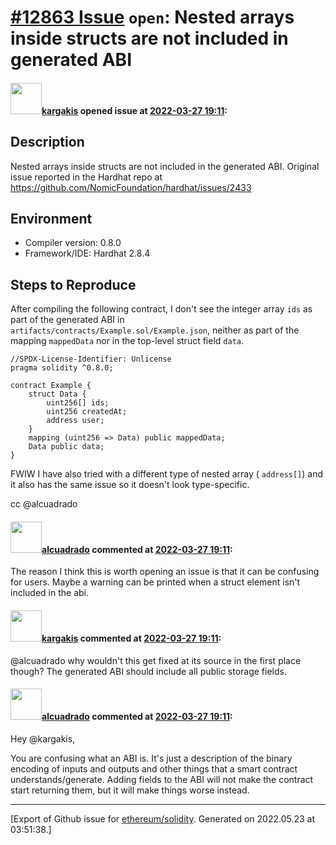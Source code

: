 # [\#12863 Issue](https://github.com/ethereum/solidity/issues/12863) `open`: Nested arrays inside structs are not included in generated ABI

#### <img src="https://avatars.githubusercontent.com/u/3900799?u=49ee282bca1c90fc501477aa80fb3ce69a0a3f39&v=4" width="50">[kargakis](https://github.com/kargakis) opened issue at [2022-03-27 19:11](https://github.com/ethereum/solidity/issues/12863):

## Description

Nested arrays inside structs are not included in the generated ABI. Original issue reported in the Hardhat repo at https://github.com/NomicFoundation/hardhat/issues/2433

## Environment

- Compiler version: 0.8.0
- Framework/IDE: Hardhat 2.8.4

## Steps to Reproduce

After compiling the following contract, I don't see the integer array `ids` as part of the generated ABI in `artifacts/contracts/Example.sol/Example.json`, neither as part of the mapping `mappedData` nor in the top-level struct field `data`.
```solidity
//SPDX-License-Identifier: Unlicense
pragma solidity ^0.8.0;

contract Example {
    struct Data {
        uint256[] ids;
        uint256 createdAt;
        address user;
    }
    mapping (uint256 => Data) public mappedData;
    Data public data;
}
```
FWIW I have also tried with a different type of nested array ( `address[]`) and it also has the same issue so it doesn't look type-specific.

cc @alcuadrado

#### <img src="https://avatars.githubusercontent.com/u/176499?u=727c007c0698f1632e98401987d52b129fcf1474&v=4" width="50">[alcuadrado](https://github.com/alcuadrado) commented at [2022-03-27 19:11](https://github.com/ethereum/solidity/issues/12863#issuecomment-1080033344):

The reason I think this is worth opening an issue is that it can be confusing for users. Maybe a warning can be printed when a struct element isn't included in the abi.

#### <img src="https://avatars.githubusercontent.com/u/3900799?u=49ee282bca1c90fc501477aa80fb3ce69a0a3f39&v=4" width="50">[kargakis](https://github.com/kargakis) commented at [2022-03-27 19:11](https://github.com/ethereum/solidity/issues/12863#issuecomment-1082902115):

@alcuadrado why wouldn't this get fixed at its source in the first place though? The generated ABI should include all public storage fields.

#### <img src="https://avatars.githubusercontent.com/u/176499?u=727c007c0698f1632e98401987d52b129fcf1474&v=4" width="50">[alcuadrado](https://github.com/alcuadrado) commented at [2022-03-27 19:11](https://github.com/ethereum/solidity/issues/12863#issuecomment-1086662017):

Hey @kargakis,

You are confusing what an ABI is. It's just a description of the binary encoding of inputs and outputs and other things that a smart contract understands/generate. Adding fields to the ABI will not make the contract start returning them, but it will make things worse instead.


-------------------------------------------------------------------------------



[Export of Github issue for [ethereum/solidity](https://github.com/ethereum/solidity). Generated on 2022.05.23 at 03:51:38.]
